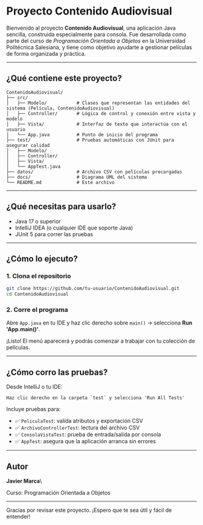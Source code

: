 #  Proyecto Contenido Audiovisual

Bienvenido al proyecto **Contenido Audiovisual**, una aplicación Java sencilla, construida especialmente para consola. Fue desarrollada como parte del curso de *Programación Orientada a Objetos* en la Universidad Politécnica Salesiana, y tiene como objetivo ayudarte a gestionar películas de forma organizada y práctica.

---

## ¿Qué contiene este proyecto?

```
ContenidoAudiovisual/
├── src/
│   ├── Modelo/           # Clases que representan las entidades del sistema (Película, ContenidoAudiovisual)
│   ├── Controller/       # Lógica de control y conexión entre vista y modelo
│   ├── Vista/            # Interfaz de texto que interactúa con el usuario
│   └── App.java          # Punto de inicio del programa
├── test/                 # Pruebas automáticas con JUnit para asegurar calidad
│   ├── Modelo/
│   ├── Controller/
│   ├── Vista/
│   └── AppTest.java
├── datos/                # Archivo CSV con películas precargadas
├── docs/                 # Diagrama UML del sistema
└── README.md             # Este archivo
```

---

##  ¿Qué necesitas para usarlo?

- Java 17 o superior
- IntelliJ IDEA (o cualquier IDE que soporte Java)
- JUnit 5 para correr las pruebas

---

##  ¿Cómo lo ejecuto?

### 1. Clona el repositorio

```bash
git clone https://github.com/tu-usuario/ContenidoAudiovisual.git
cd ContenidoAudiovisual
```

### 2. Corre el programa

Abre `App.java` en tu IDE y haz clic derecho sobre `main()` → selecciona **Run 'App.main()'**.

¡Listo! El menú aparecerá y podrás comenzar a trabajar con tu colección de películas.

---

##  ¿Cómo corro las pruebas?

Desde IntelliJ o tu IDE:

```
Haz clic derecho en la carpeta `test` y selecciona 'Run All Tests'
```

Incluye pruebas para:

- ✅ `PeliculaTest`: valida atributos y exportación CSV
- ✅ `ArchivoControllerTest`: lectura del archivo CSV
- ✅ `ConsolaVistaTest`: prueba de entrada/salida por consola
- ✅ `AppTest`: asegura que la aplicación arranca sin errores

---

##  Autor

**Javier Marca**\

 Curso: Programación Orientada a Objetos

---

Gracias por revisar este proyecto. ¡Espero que te sea útil y fácil de entender!

